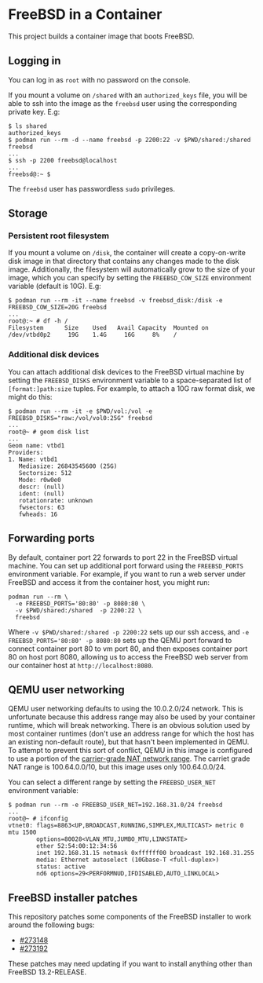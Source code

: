 # FreeBSD in a Container

This project builds a container image that boots FreeBSD.

## Logging in

You can log in as `root` with no password on the console.

If you mount a volume on `/shared` with an `authorized_keys` file, you will be able to ssh into the image as the `freebsd` user using the corresponding private key. E.g:

```
$ ls shared
authorized_keys
$ podman run --rm -d --name freebsd -p 2200:22 -v $PWD/shared:/shared freebsd
...
$ ssh -p 2200 freebsd@localhost
...
freebsd@:~ $
```

The `freebsd` user has passwordless `sudo` privileges.

## Storage

### Persistent root filesystem

If you mount a volume on `/disk`, the container will create a copy-on-write disk image in that directory that contains any changes made to the disk image. Additionally, the filesystem will automatically grow to the size of your image, which you can specify by setting the `FREEBSD_COW_SIZE` environment variable (default is 10G). E.g:

```
$ podman run --rm -it --name freebsd -v freebsd_disk:/disk -e FREEBSD_COW_SIZE=20G freebsd
...
root@:~ # df -h /
Filesystem      Size    Used   Avail Capacity  Mounted on
/dev/vtbd0p2     19G    1.4G     16G     8%    /
```

### Additional disk devices

You can attach additional disk devices to the FreeBSD virtual machine by setting the `FREEBSD_DISKS` environment variable to a space-separated list of `[format:]path:size` tuples. For example, to attach a 10G raw format disk, we might do this:

```
$ podman run --rm -it -e $PWD/vol:/vol -e FREEBSD_DISKS="raw:/vol/vol0:25G" freebsd
...
root@~ # geom disk list
...
Geom name: vtbd1
Providers:
1. Name: vtbd1
   Mediasize: 26843545600 (25G)
   Sectorsize: 512
   Mode: r0w0e0
   descr: (null)
   ident: (null)
   rotationrate: unknown
   fwsectors: 63
   fwheads: 16
```

## Forwarding ports

By default, container port 22 forwards to port 22 in the FreeBSD virtual machine.  You can set up additional port forward using the `FREEBSD_PORTS` environment variable.  For example, if you want to run a web server under FreeBSD and access it from the container host, you might run:

```
podman run --rm \
  -e FREEBSD_PORTS='80:80' -p 8080:80 \
  -v $PWD/shared:/shared  -p 2200:22 \
  freebsd
```

Where `-v $PWD/shared:/shared -p 2200:22` sets up our ssh access, and `-e FREEBSD_PORTS='80:80' -p 8080:80` sets up the QEMU port forward to connect container port 80 to vm port 80, and then exposes container port 80 on host port 8080, allowing us to access the FreeBSD web server from our container host at `http://localhost:8080`.

## QEMU user networking

QEMU user networking defaults to using the 10.0.2.0/24 network. This is unfortunate because this address range may also be used by your container runtime, which will break networking. There is an obvious solution used by most container runtimes (don't use an address range for which the host has an existing non-default route), but that hasn't been implemented in QEMU. To attempt to prevent this sort of conflict, QEMU in this image is configured to use a portion of the [carrier-grade NAT network range][cgnat]. The carriet grade NAT range is 100.64.0.0/10, but this image uses only 100.64.0.0/24.

[cgnat]: https://en.wikipedia.org/wiki/Carrier-grade_NAT

You can select a different range by setting the `FREEBSD_USER_NET` environment variable:

```
$ podman run --rm -e FREEBSD_USER_NET=192.168.31.0/24 freebsd
...
root@~ # ifconfig
vtnet0: flags=8863<UP,BROADCAST,RUNNING,SIMPLEX,MULTICAST> metric 0 mtu 1500
        options=80028<VLAN_MTU,JUMBO_MTU,LINKSTATE>
        ether 52:54:00:12:34:56
        inet 192.168.31.15 netmask 0xffffff00 broadcast 192.168.31.255
        media: Ethernet autoselect (10Gbase-T <full-duplex>)
        status: active
        nd6 options=29<PERFORMNUD,IFDISABLED,AUTO_LINKLOCAL>
```

## FreeBSD installer patches

This repository patches some components of the FreeBSD installer to work around the following bugs:

- [#273148]
- [#273192]

[#273148]: https://bugs.freebsd.org/bugzilla/show_bug.cgi?id=273148
[#273192]: https://bugs.freebsd.org/bugzilla/show_bug.cgi?id=273192

These patches may need updating if you want to install anything other than FreeBSD 13.2-RELEASE.
